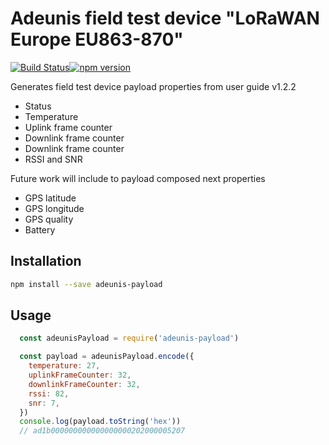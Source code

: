 # Adeunis field test device "LoRaWAN Europe EU863-870"

[![Build Status](https://travis-ci.org/antoniobusrod/adeunis-payload.svg?branch=master)](https://travis-ci.org/antoniobusrod/adeunis-payload)[![npm version](https://badge.fury.io/js/adeunis-payload.svg)](https://badge.fury.io/js/adeunis-payload)

Generates field test device payload properties from user guide v1.2.2

- Status
- Temperature
- Uplink frame counter
- Downlink frame counter
- Downlink frame counter
- RSSI and SNR

Future work will include to payload composed next properties

- GPS latitude
- GPS longitude
- GPS quality
- Battery


## Installation

```sh
npm install --save adeunis-payload
```


## Usage

```javascript
  const adeunisPayload = require('adeunis-payload')

  const payload = adeunisPayload.encode({
    temperature: 27,
    uplinkFrameCounter: 32,
    downlinkFrameCounter: 32,
    rssi: 82,
    snr: 7,
  })
  console.log(payload.toString('hex'))
  // ad1b000000000000000000202000005207
```

